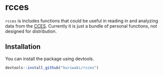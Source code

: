 rcces
================

`rcces` is includes functions that could be useful in reading in and
analyzing data from the
[CCES](https://dataverse.harvard.edu/dataset.xhtml?persistentId=doi:10.7910/DVN/II2DB6).
Currently it is just a bundle of personal functions, not designed for
distribution.

## Installation

You can install the package using devtools.

``` r
devtools::install_github("kuriwaki/rcces")
```
